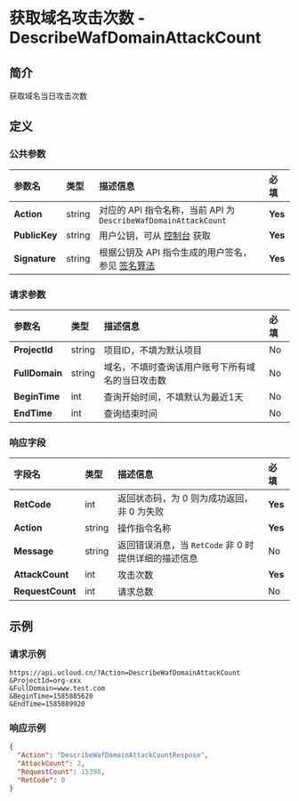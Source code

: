 # 获取域名攻击次数 - DescribeWafDomainAttackCount

## 简介

获取域名当日攻击次数









## 定义

### 公共参数

| 参数名 | 类型 | 描述信息 | 必填 |
|:---|:---|:---|:---|
| **Action**     | string  | 对应的 API 指令名称，当前 API 为 `DescribeWafDomainAttackCount`                        | **Yes** |
| **PublicKey**  | string  | 用户公钥，可从 [控制台](https://console.ucloud.cn/uapi/apikey) 获取                                             | **Yes** |
| **Signature**  | string  | 根据公钥及 API 指令生成的用户签名，参见 [签名算法](api/summary/signature.md)  | **Yes** |

### 请求参数

| 参数名 | 类型 | 描述信息 | 必填 |
|:---|:---|:---|:---|
| **ProjectId** | string | 项目ID，不填为默认项目 |No|
| **FullDomain** | string | 域名，不填时查询该用户账号下所有域名的当日攻击数 |No|
| **BeginTime** | int | 查询开始时间，不填默认为最近1天 |No|
| **EndTime** | int | 查询结束时间 |No|

### 响应字段

| 字段名 | 类型 | 描述信息 | 必填 |
|:---|:---|:---|:---|
| **RetCode** | int | 返回状态码，为 0 则为成功返回，非 0 为失败 |**Yes**|
| **Action** | string | 操作指令名称 |**Yes**|
| **Message** | string | 返回错误消息，当 `RetCode` 非 0 时提供详细的描述信息 |No|
| **AttackCount** | int | 攻击次数 |**Yes**|
| **RequestCount** | int | 请求总数 |No|




## 示例

### 请求示例
    
```
https://api.ucloud.cn/?Action=DescribeWafDomainAttackCount
&ProjectId=org-xxx
&FullDomain=www.test.com
&BeginTime=1585885620
&EndTime=1585889920
```

### 响应示例
    
```json
{
  "Action": "DescribeWafDomainAttackCountRespose",
  "AttackCount": 2,
  "RequestCount": 15398,
  "RetCode": 0
}
```





